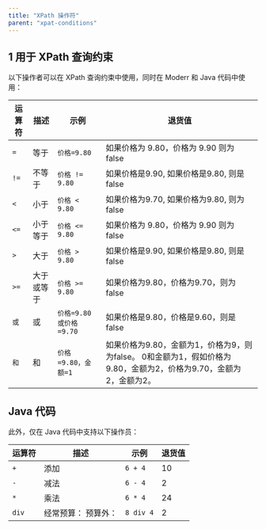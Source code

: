 ```yaml
---
title: "XPath 操作符"
parent: "xpat-conditions"
---
```


## 1 用于 XPath 查询约束

以下操作者可以在 XPath 查询约束中使用，同时在 Moderr 和 Java 代码中使用：

| 运算符     | 描述    | 示例                | 退货值                                                                   |
| ------- | ----- | ----------------- | --------------------------------------------------------------------- |
| `=`     | 等于    | `价格=9.80`         | 如果价格为 9.80，价格为 9.90 则为 false                                          |
| `!=`    | 不等于   | `价格 != 9.80`      | 如果价格是9.90, 如果价格是9.80, 则是false                                         |
| `<`  | 小于    | `价格 < 9.80`    | 如果价格为9.70, 如果价格为9.80, 则为false                                         |
| `<=` | 小于等于  | `价格 <= 9.80`   | 如果价格为 9.80，价格为 9.90 则为 false                                          |
| `>`  | 大于    | `价格 > 9.80`    | 如果价格是9.90, 如果价格是9.80, 则是false                                         |
| `>=` | 大于或等于 | `价格 >= 9.80`   | 如果价格为9.80，价格为9.70，则为false                                             |
| `或`     | 或     | `价格=9.80或价格=9.70` | 如果价格是9.80，价格是9.60，则是false                                             |
| `和`     | 和     | `价格=9.80，金额=1`    | 如果价格为9.80，金额为1，价格为9，则为false。 0和金额为1，假如价格为9.80，金额为2，价格为9.70，金额为2，金额为2。 |

## Java 代码

此外，仅在 Java 代码中支持以下操作员：

| 运算符   | 描述         | 示例        | 退货值 |
| ----- | ---------- | --------- | --- |
| `+`   | 添加         | `6 + 4`   | 10  |
| `-`   | 减法         | `6 - 4`   | 2   |
| `*`   | 乘法         | `6 * 4`   | 24  |
| `div` | 经常预算： 预算外： | `8 div 4` | 2   |
